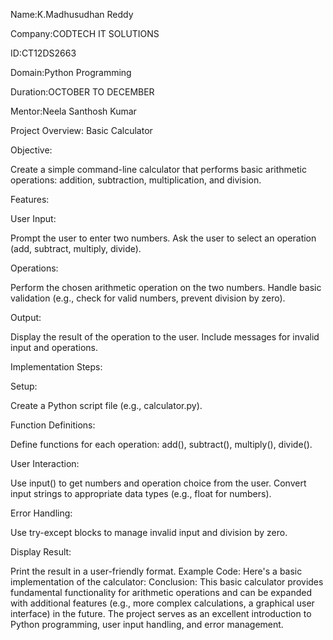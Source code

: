 Name:K.Madhusudhan Reddy

Company:CODTECH IT SOLUTIONS

ID:CT12DS2663

Domain:Python Programming

Duration:OCTOBER TO DECEMBER

Mentor:Neela Santhosh Kumar




Project Overview: Basic Calculator

Objective:

Create a simple command-line calculator that performs basic arithmetic operations: addition, subtraction, multiplication, and division.

Features:

User Input:

Prompt the user to enter two numbers.
Ask the user to select an operation (add, subtract, multiply, divide).

Operations:

Perform the chosen arithmetic operation on the two numbers.
Handle basic validation (e.g., check for valid numbers, prevent division by zero).

Output:

Display the result of the operation to the user.
Include messages for invalid input and operations.

Implementation Steps:

Setup:

Create a Python script file (e.g., calculator.py).

Function Definitions:

Define functions for each operation: add(), subtract(), multiply(), divide().

User Interaction:

Use input() to get numbers and operation choice from the user.
Convert input strings to appropriate data types (e.g., float for numbers).

Error Handling:

Use try-except blocks to manage invalid input and division by zero.

Display Result:

Print the result in a user-friendly format.
Example Code:
Here's a basic implementation of the calculator:
Conclusion:
This basic calculator provides fundamental functionality for arithmetic operations and can be expanded with additional features (e.g., more complex calculations, a graphical user interface) in the future. The project serves as an excellent introduction to Python programming, user input handling, and error management.
